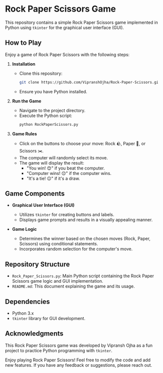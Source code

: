 # Rock Paper Scissors Game

This repository contains a simple Rock Paper Scissors game implemented in Python using `tkinter` for the graphical user interface (GUI).

## How to Play

Enjoy a game of Rock Paper Scissors with the following steps:

1. **Installation**
   - Clone this repository:
     ```bash
     git clone https://github.com/VipranshOjha/Rock-Paper-Scissors.git
     ```
   - Ensure you have Python installed.

2. **Run the Game**
   - Navigate to the project directory.
   - Execute the Python script:
     ```bash
     python RockPaperScissors.py
     ```

3. **Game Rules**
   - Click on the buttons to choose your move: Rock 🪨, Paper 📄, or Scissors ✂️.
   - The computer will randomly select its move.
   - The game will display the result:
     - "You win! 😊" if you beat the computer.
     - "Computer wins! 😔" if the computer wins.
     - "It's a tie! 😐" if it's a draw.

## Game Components

- **Graphical User Interface (GUI)**
  - Utilizes `tkinter` for creating buttons and labels.
  - Displays game prompts and results in a visually appealing manner.

- **Game Logic**
  - Determines the winner based on the chosen moves (Rock, Paper, Scissors) using conditional statements.
  - Incorporates random selection for the computer's move.

## Repository Structure

- `Rock_Paper_Scissors.py`: Main Python script containing the Rock Paper Scissors game logic and GUI implementation.
- `README.md`: This document explaining the game and its usage.

## Dependencies

- Python 3.x
- `tkinter` library for GUI development.

## Acknowledgments

This Rock Paper Scissors game was developed by Vipransh Ojha as a fun project to practice Python programming with `tkinter`.

Enjoy playing Rock Paper Scissors! Feel free to modify the code and add new features. If you have any feedback or suggestions, please reach out.
